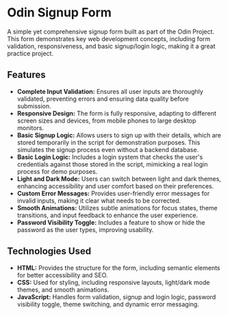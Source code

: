 # Odin Signup Form

A simple yet comprehensive signup form built as part of the Odin Project. This form demonstrates key web development concepts, including form validation, responsiveness, and basic signup/login logic, making it a great practice project.

## Features

- **Complete Input Validation:** Ensures all user inputs are thoroughly validated, preventing errors and ensuring data quality before submission.
- **Responsive Design:** The form is fully responsive, adapting to different screen sizes and devices, from mobile phones to large desktop monitors.
- **Basic Signup Logic:** Allows users to sign up with their details, which are stored temporarily in the script for demonstration purposes. This simulates the signup process even without a backend database.
- **Basic Login Logic:** Includes a login system that checks the user's credentials against those stored in the script, mimicking a real login process for demo purposes.
- **Light and Dark Mode:** Users can switch between light and dark themes, enhancing accessibility and user comfort based on their preferences.
- **Custom Error Messages:** Provides user-friendly error messages for invalid inputs, making it clear what needs to be corrected.
- **Smooth Animations:** Utilizes subtle animations for focus states, theme transitions, and input feedback to enhance the user experience.
- **Password Visibility Toggle:** Includes a feature to show or hide the password as the user types, improving usability.

## Technologies Used

- **HTML:** Provides the structure for the form, including semantic elements for better accessibility and SEO.
- **CSS:** Used for styling, including responsive layouts, light/dark mode themes, and smooth animations.
- **JavaScript:** Handles form validation, signup and login logic, password visibility toggle, theme switching, and dynamic error messaging.
